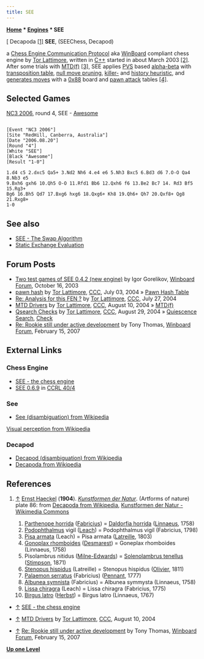 ```yaml
---
title: SEE
---
```

**[Home](Home "Home") \* [Engines](Engines "Engines") \* SEE**



[ Decapoda <a id="cite-note-1" href="#cite-ref-1">[1]</a>
**SEE**, (SEEChess, Decapod)  

a [Chess Engine Communication Protocol](Chess_Engine_Communication_Protocol "Chess Engine Communication Protocol") aka [WinBoard](WinBoard "WinBoard") compliant chess engine by [Tor Lattimore](Tor_Lattimore "Tor Lattimore"), written in [C++](Cpp "Cpp") started in about March 2003 <a id="cite-note-2" href="#cite-ref-2">[2]</a>. 
After some trials with [MTD(f)](MTD(f) "MTD(f)") <a id="cite-note-3" href="#cite-ref-3">[3]</a>, SEE applies [PVS](Principal_Variation_Search "Principal Variation Search") based [alpha-beta](Alpha-Beta "Alpha-Beta") with [transposition table](Transposition_Table "Transposition Table"), [null move pruning](Null_Move_Pruning "Null Move Pruning"), [killer-](Killer_Heuristic "Killer Heuristic") and [history heuristic](History_Heuristic "History Heuristic"), and [generates moves](Move_Generation "Move Generation") with a [0x88](0x88 "0x88") board and [pawn attack](Pawn_Attacks_(Bitboards) "Pawn Attacks (Bitboards)") tables <a id="cite-note-4" href="#cite-ref-4">[4]</a>. 



## Selected Games


[NC3 2006](NC3_2006 "NC3 2006"), round 4, SEE - [Awesome](Awesome "Awesome")




```

[Event "NC3 2006"]
[Site "RedHill, Canberra, Australia"]
[Date "2006.08.20"]
[Round "4"]
[White "SEE"]
[Black "Awesome"]
[Result "1-0"]

1.d4 c5 2.dxc5 Qa5+ 3.Nd2 Nh6 4.e4 e6 5.Nh3 Bxc5 6.Bd3 d6 7.O-O Qa4 8.Nb3 e5 
9.Bxh6 gxh6 10.Qh5 O-O 11.Rfd1 Bb6 12.Qxh6 f6 13.Be2 Bc7 14. Rd3 Bf5 15.Rg3+ 
Bg6 16.Bh5 Qd7 17.Bxg6 hxg6 18.Qxg6+ Kh8 19.Qh6+ Qh7 20.Qxf8+ Qg8 21.Rxg8+ 
1-0

```

## See also


* [SEE - The Swap Algorithm](SEE_-_The_Swap_Algorithm "SEE - The Swap Algorithm")
* [Static Exchange Evaluation](Static_Exchange_Evaluation "Static Exchange Evaluation")


## Forum Posts


* [Two test games of SEE 0.4.2 (new engine)](http://www.open-aurec.com/wbforum/viewtopic.php?f=18&t=44619) by Igor Gorelikov, [Winboard Forum](Computer_Chess_Forums "Computer Chess Forums"), October 16, 2003
* [pawn hash](https://www.stmintz.com/ccc/index.php?id=373656) by [Tor Lattimore](Tor_Lattimore "Tor Lattimore"), [CCC](CCC "CCC"), July 03, 2004 » [Pawn Hash Table](Pawn_Hash_Table "Pawn Hash Table")
* [Re: Analysis for this FEN ?](https://www.stmintz.com/ccc/index.php?id=379315) by [Tor Lattimore](Tor_Lattimore "Tor Lattimore"), [CCC](CCC "CCC"), July 27, 2004
* [MTD Drivers](https://www.stmintz.com/ccc/index.php?id=381595) by [Tor Lattimore](Tor_Lattimore "Tor Lattimore"), [CCC](CCC "CCC"), August 10, 2004 » [MTD(f)](MTD(f) "MTD(f)")
* [Qsearch Checks](https://www.stmintz.com/ccc/index.php?id=385027) by [Tor Lattimore](Tor_Lattimore "Tor Lattimore"), [CCC](CCC "CCC"), August 29, 2004 » [Quiescence Search](Quiescence_Search "Quiescence Search"), [Check](Check "Check")
* [Re: Rookie still under active development](http://www.open-aurec.com/wbforum/viewtopic.php?f=2&t=6209&start=5) by Tony Thomas, [Winboard Forum](Computer_Chess_Forums "Computer Chess Forums"), February 15, 2007


## External Links


### Chess Engine


* [SEE - the chess engine](http://home.netspeed.com.au/lattimore/)
* [SEE 0.6.9](http://www.computerchess.org.uk/ccrl/404/cgi/engine_details.cgi?print=Details&each_game=1&eng=SEE%200.6.9#SEE_0_6_9) in [CCRL 40/4](CCRL "CCRL")


### See


* [See (disambiguation) from Wikipedia](https://en.wikipedia.org/wiki/See)


 [Visual perception from Wikipedia](https://en.wikipedia.org/wiki/Visual_perception)
### Decapod


* [Decapod (disambiguation) from Wikipedia](https://en.wikipedia.org/wiki/Decapod)
* [Decapoda from Wikipedia](https://en.wikipedia.org/wiki/Decapoda)


## References


1. <a id="cite-ref-1" href="#cite-note-1">↑</a> [Ernst Haeckel](https://en.wikipedia.org/wiki/Ernst_Haeckel) (**1904**). *[Kunstformen der Natur](https://en.wikipedia.org/wiki/Kunstformen_der_Natur)*. (Artforms of nature) plate 86: from [Decapoda from Wikipedia](https://en.wikipedia.org/wiki/Decapoda), [Kunstformen der Natur - Wikimedia Commons](http://commons.wikimedia.org/wiki/Kunstformen_der_Natur)

	1. [Parthenope horrida](https://en.wikipedia.org/wiki/Parthenopidae) ([Fabricius](https://en.wikipedia.org/wiki/Johan_Christian_Fabricius)) = [Daldorfia horrida](http://eol.org/pages/1021872/overview) ([Linnaeus](https://en.wikipedia.org/wiki/Carl_Linnaeus), 1758)
	2. [Podophthalmus](https://en.wikipedia.org/wiki/Portunidae) vigil ([Leach](https://en.wikipedia.org/wiki/William_Elford_Leach)) = Podophthalmus vigil (Fabricius, 1798)
	3. [Pisa armata](https://en.wikipedia.org/wiki/Pisa_armata) (Leach) = Pisa armata ([Latreille](https://en.wikipedia.org/wiki/Latreille), 1803)
	4. [Gonoplax rhomboides](https://en.wikipedia.org/wiki/Goneplax_rhomboides) ([Desmarest](https://en.wikipedia.org/wiki/Eug%C3%A8ne_Anselme_S%C3%A9bastien_L%C3%A9on_Desmarest)) = Goneplax rhomboides (Linnaeus, 1758)
	5. Pisolambrus nitidus ([Milne-Edwards](https://en.wikipedia.org/wiki/Alphonse_Milne-Edwards)) = [Solenolambrus tenellus](https://en.wikipedia.org/wiki/List_of_Atlantic_decapod_species) ([Stimpson](https://en.wikipedia.org/wiki/William_Stimpson), 1871)
	6. [Stenopus hispidus](https://en.wikipedia.org/wiki/Stenopus_hispidus) (Latreille) = Stenopus hispidus ([Olivier](https://en.wikipedia.org/wiki/Guillaume-Antoine_Olivier), 1811)
	7. [Palaemon serratus](https://en.wikipedia.org/wiki/Palaemon_serratus) (Fabricius) ([Pennant](https://en.wikipedia.org/wiki/Thomas_Pennant), 1777)
	8. [Albunea symnista](https://en.wikipedia.org/wiki/Albunea_%28genus%29) (Fabricius) = Albunea symmysta (Linnaeus, 1758)
	9. [Lissa chiragra](http://commons.wikimedia.org/wiki/Category:Lissa_chiragra) (Leach) = Lissa chiragra (Fabricius, 1775)
	10. [Birgus latro](https://en.wikipedia.org/wiki/Coconut_crab) ([Herbst](https://en.wikipedia.org/wiki/Johann_Friedrich_Wilhelm_Herbst)) = Birgus latro (Linnaeus, 1767)


- <a id="cite-ref-2" href="#cite-note-2">↑</a> [SEE - the chess engine](http://home.netspeed.com.au/lattimore/)

- <a id="cite-ref-3" href="#cite-note-3">↑</a> [MTD Drivers](https://www.stmintz.com/ccc/index.php?id=381595) by [Tor Lattimore](Tor_Lattimore "Tor Lattimore"), [CCC](CCC "CCC"), August 10, 2004

- <a id="cite-ref-4" href="#cite-note-4">↑</a> [Re: Rookie still under active development](http://www.open-aurec.com/wbforum/viewtopic.php?f=2&t=6209&start=5) by Tony Thomas, [Winboard Forum](Computer_Chess_Forums "Computer Chess Forums"), February 15, 2007


**[Up one Level](Engines "Engines")**







 
